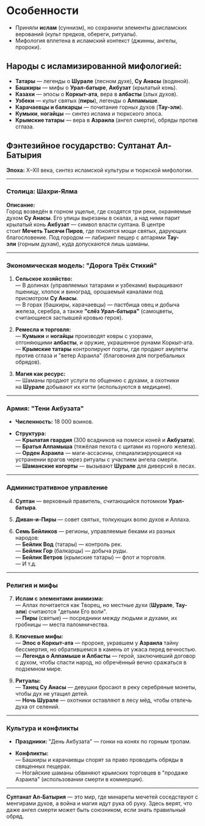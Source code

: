 # Особенности
- Приняли **ислам** (суннизм), но сохранили элементы доисламских верований (культ предков, обереги, ритуалы).
- Мифология вплетена в исламский контекст (джинны, ангелы, пророки).

## Народы с исламизированной мифологией:

- **Татары** — легенды о **Шурале** (лесном духе), **Су Анасы** (водяной).
- **Башкиры** — мифы о **Урал-батыре**, **Акбузат** (крылатый конь).
- **Казахи** — эпосы о **Коркыт-ата**, вера в **албасты** (злых духов).
- **Узбеки** — культ святых (**пиры**), легенды о **Алпамыше**.
- **Карачаевцы и балкарцы** — почитание горных духов (**Тау-эли**).
- **Кумыки**, **ногайцы** — синтез ислама и тюркского эпоса.
- **Крымские татары** — вера в **Азраила** (ангел смерти), обряды против сглаза.



## Фэнтезийное государство: **Султанат Ал-Батырия**

**Эпоха:** X–XII века, синтез исламской культуры и тюркской мифологии.

---

### **Столица: Шахри-Ялма**

**Описание:**  
Город возведён в горном ущелье, где сходятся три реки, охраняемые духом **Су Анасы**. Его улицы вырезаны в скалах, а над ними парит крылатый конь **Акбузат** — символ власти султана. В центре стоит **Мечеть Тысячи Пиров**, где покоятся мощи святых, дарующих благословение. Под городом — лабиринт пещер с алтарями **Тау-эли** (горным духам), куда допускаются лишь шаманы.

---

### **Экономическая модель: "Дорога Трёх Стихий"**

1. **Сельское хозяйство:**  
    — В долинах (управляемых татарами и узбеками) выращивают пшеницу, хлопок и виноград, орошаемый каналами под присмотром **Су Анасы**.  
    — В горах (башкиры, карачаевцы) — пастбища овец и добыча железа, серебра, а также **"слёз Урал-батыра"** (самоцветы, считающиеся застывшей кровью героя).
    
2. **Ремесла и торговля:**  
    — **Кумыки** и **ногайцы** производят ковры с узорами, отгоняющими **албасты**, и оружие, украшенное рунами Коркыт-ата.  
    — **Крымские татары** контролируют порты, где продают амулеты против сглаза и "ветер Азраила" (благовония для погребальных обрядов).
    
3. **Магия как ресурс:**  
    — Шаманы продают услуги по общению с духами, а охотники на **Шурале** добывают их когти (используются в медицине).
    

---

### **Армия: "Тени Акбузата"**

- **Численность:** 18 000 воинов.
    
- **Структура:**  
    — **Крылатая гвардия** (300 всадников на помеси коней и **Акбузата**).  
    — **Братья Алпамыша** (тяжёлая пехота с щитами из горного железа).  
    — **Орден Азраила** — маги-ассасины, специализирующиеся на устранении врагов через ритуалы с участием ангела смерти.  
    — **Шаманские когорты** — вызывают **Шурале** для диверсий в лесах.
    

---

### **Административное управление**

4. **Султан** — верховный правитель, считающийся потомком **Урал-батыра**.
    
5. **Диван-и-Пиры** — совет святых, толкующих волю духов и Аллаха.
    
6. **Семь Бейликов** — регионы, управляемые беками из разных народов:  
    — **Бейлик Вод** (татары) — контроль рек.  
    — **Бейлик Гор** (балкарцы) — добыча руды.  
    — **Бейлик Ветров** (крымские татары) — флот и торговля.  
    — И т.д.
    

---

### **Религия и мифы**

7. **Ислам с элементами анимизма:**  
    — Аллах почитается как Творец, но местные духи (**Шурале**, **Тау-эли**) считаются "детьми Его воли".  
    — **Пиры** (святые) — посредники между людьми и духами, их гробницы — места паломничества.
    
8. **Ключевые мифы:**  
    — **Эпос о Коркыт-ата** — пророке, укравшем у **Азраила** тайну бессмертия, но обратившемся в камень от ужаса перед вечностью.  
    — **Легенда о Алпамыше и Албасты** — герой, заключивший договор с духом, чтобы спасти народ, но обречённый вечно сражаться в подземном мире.
    
9. **Ритуалы:**  
    — **Танец Су Анасы** — девушки бросают в реку серебряные монеты, чтобы дух не утащил детей.  
    — **Ночь Шурале** — охотники оставляют в лесу мёд, чтобы отвлечь духа от селений.
    

---

### **Культура и конфликты**

- **Праздники:** "День Акбузата" — гонки на конях по горным тропам.
    
- **Конфликты:**  
    — Башкиры и карачаевцы спорят за право проводить обряды в священных пещерах.  
    — Ногайские шаманы обвиняют крымских торговцев в "продаже Азраила" (использовании смерти в коммерции).
    

---

**Султанат Ал-Батырия** — это мир, где минареты мечетей соседствуют с менгирами духов, а война и магия идут рука об руку. Здесь верят, что даже ангел смерти может быть союзником, если знать правильный обряд.